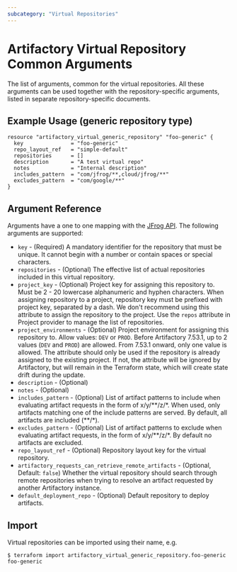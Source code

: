 ```yaml
---
subcategory: "Virtual Repositories"
---
```

# Artifactory Virtual Repository Common Arguments

The list of arguments, common for the virtual repositories. All these arguments can be used together with the
repository-specific arguments, listed in separate repository-specific documents.  

## Example Usage (generic repository type)

```hcl
resource "artifactory_virtual_generic_repository" "foo-generic" {
  key               = "foo-generic"
  repo_layout_ref   = "simple-default"
  repositories      = []
  description       = "A test virtual repo"
  notes             = "Internal description"
  includes_pattern  = "com/jfrog/**,cloud/jfrog/**"
  excludes_pattern  = "com/google/**"
}
```

## Argument Reference

Arguments have a one to one mapping with the [JFrog API](https://www.jfrog.com/confluence/display/RTF/Repository+Configuration+JSON).
The following arguments are supported:

* `key` - (Required) A mandatory identifier for the repository that must be unique. It cannot begin with a number or
  contain spaces or special characters.
* `repositories` - (Optional) The effective list of actual repositories included in this virtual repository.
* `project_key` - (Optional) Project key for assigning this repository to. Must be 2 - 20 lowercase alphanumeric and hyphen characters. When assigning repository to a project, repository key must be prefixed with project key, separated by a dash. We don't recommend using this attribute to assign the repository to the project. Use the `repos` attribute in Project provider to manage the list of repositories.
* `project_environments` - (Optional) Project environment for assigning this repository to. Allow values: `DEV` or `PROD`.
  Before Artifactory 7.53.1, up to 2 values (`DEV` and `PROD`) are allowed. From 7.53.1 onward, only one value is allowed.
  The attribute should only be used if the repository is already assigned to the existing project. 
  If not, the attribute will be ignored by Artifactory, but will remain in the Terraform state, which will create state 
  drift during the update.
* `description` - (Optional)
* `notes` - (Optional)
* `includes_pattern` - (Optional) List of artifact patterns to include when evaluating artifact requests in the form of x/y/\*\*/z/\*. When used, only artifacts matching one of the include patterns are served. By default, all artifacts are included (**/\*).
* `excludes_pattern` - (Optional) List of artifact patterns to exclude when evaluating artifact requests, in the form of x/y/*\*/z/\*. By default no artifacts are excluded.
* `repo_layout_ref` - (Optional) Repository layout key for the virtual repository.
* `artifactory_requests_can_retrieve_remote_artifacts` - (Optional, Default: `false`) Whether the virtual repository should search through remote repositories when trying to resolve an artifact requested by another Artifactory instance.
* `default_deployment_repo` - (Optional) Default repository to deploy artifacts.

## Import

Virtual repositories can be imported using their name, e.g.

```
$ terraform import artifactory_virtual_generic_repository.foo-generic foo-generic
```

